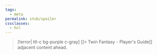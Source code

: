 ```yaml
---
tags:
  - meta
permalink: stub/spoiler
cssclasses:
  - hcl
---
```

 >[!error| ttl-c bg-purple c-gray] [[⍟ Twin Fantasy - Player's Guide]] adjacent content ahead.